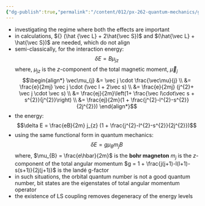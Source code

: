 ```yaml
---
{"dg-publish":true,"permalink":"/content/012/px-262-quantum-mechanics/g-measurement-of-angular-momentum/px-262-g6d-weak-field-zeeman-effect/","created":"2024-11-26T11:41:04.286+00:00","updated":"2024-11-26T12:18:56.448+00:00"}
---
```


- investigating the regime where both the effects are important
- in calculations, ${} (\hat {\vec L} + 2\hat{\vec S})$ and $(\hat{\vec L} + \hat{\vec S})$ are needed, which do not align
- semi-classically, for the interaction energy:
$$\delta E = B \mu_{jz}$$
	where, $\mu_{jz}$ is the $z$-component of the total magnetic moment, $\vec \mu_{j}$
$$\begin{align*}
\vec\mu_{j} &= \vec j \cdot \frac{\vec\mu}{j} \\
&= \frac{e}{2mj} \vec j \cdot (\vec l + 2\vec s) \\
&= \frac{e}{2mj} (j^{2}+ \vec j \cdot \vec s) \\
&= \frac{ej}{2m}\left(1+ \frac{\vec l\cdot\vec s + s^{2}}{j^{2}}\right) \\
&= \frac{ej}{2m}(1 + \frac{j^{2}-l^{2}-s^{2}}{2j^{2}})
\end{align*}$$
- the energy:
$$\delta E = \frac{eB}{2m} j_{z} (1 + \frac{j^{2}-l^{2}-s^{2}}{2j^{2}})$$
- using the same functional form in quantum mechanics:
$$\delta E = g \mu_{B}m_{j}B$$
	where, 
		$\mu_{B} = \frac{e\hbar}{2m}$ is the **bohr magneton**
		$m_{j}$ is the $z$-component of the total angular momentum
		$g = 1 + \frac{j(j+1)-l(l+1)-s(s+1)}{2j(j+1)}$ is the landé g-factor
- in such situations, the orbital quantum number is not a good quantum number, bit states are the eigenstates of total angular momentum operator
- the existence of LS coupling removes degeneracy of the energy levels
